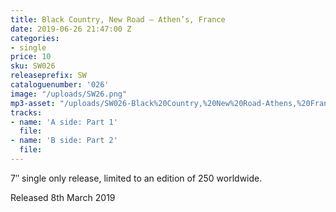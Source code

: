 ```yaml
---
title: Black Country, New Road – Athen’s, France
date: 2019-06-26 21:47:00 Z
categories:
- single
price: 10
sku: SW026
releaseprefix: SW
cataloguenumber: '026'
image: "/uploads/SW26.png"
mp3-asset: "/uploads/SW026-Black%20Country,%20New%20Road-Athens,%20France.mp3"
tracks:
- name: 'A side: Part 1'
  file: 
- name: 'B side: Part 2'
  file: 
---
```


7″ single only release, limited to an edition of 250 worldwide.

Released 8th March 2019